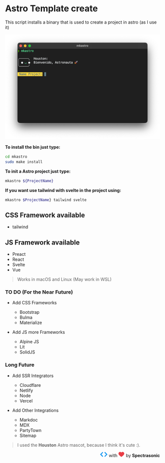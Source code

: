 # Astro Template create

This script installs a binary that is used to create a project in astro (as I use it)

![terminal Screenshot](terminal.png)

**To install the bin just type:**

```sh
cd mkastro
sudo make install
```

**To init a Astro project just type:**

```sh
mkastro ${ProjectName}
```

**If you want use tailwind with svelte in the project using:**
```sh 
mkastro $ProjectName} tailwind svelte
```

## CSS Framework available
- tailwind

## JS Framework available
- Preact
- React
- Svelte
- Vue

> Works in macOS and Linux (May work in WSL)


### TO DO (For the Near Future)

- Add CSS Frameworks
    - Bootstrap
    - Bulma
    - Materialize

- Add JS more Frameworks
    - Alpine JS 
    - Lit 
    - SolidJS

### Long Future

- Add SSR Integrators
    - Cloudflare
    - Netlify
    - Node
    - Vercel

- Add Other Integrations
    - Markdoc
    - MDX
    - PartyTown
    - Sitemap

> I used the **Houston** Astro mascot, because I think it's cute :).

<p align='right'><img src='https://raw.githubusercontent.com/spectrasonic117/spectrasonic117/main/assets/dev.svg' width='25'> with <img src='https://raw.githubusercontent.com/spectrasonic117/spectrasonic117/main/assets/heart.svg' width='20'> by <strong>Spectrasonic</strong></p>
